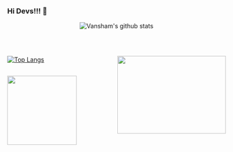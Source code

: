 ### Hi Devs!!! 👋
 <p align="center">
  <img align="center" src="https://github-readme-stats.vercel.app/api?username=Mystery-2-Dev&show_icons=true&theme=radical" alt="Vansham's github stats" />
  </p>
<br>

##

[![Top Langs](https://github-readme-stats.vercel.app/api/top-langs/?username=Mystery-2-Dev&layout=compact&theme=radical)](https://github.com/Mystery-2-Dev/github-readme-stats)
<img align="right" width="250" height="180" src="github_octocat.gif"/>
 ##
 
  <img src="https://komarev.com/ghpvc/?username=Mystery-2-dev" width=160px/>
